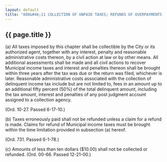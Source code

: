 ---
layout: default 
title: "880&#46;11 COLLECTION OF UNPAID TAXES; REFUNDS OF OVERPAYMENTS."---

{{ page.title }}
----------------

​(a) All taxes imposed by this chapter shall be collectible by the City
or its authorized agent, together with any interest, penalty and
reasonable administrative costs thereon, by a civil action at law or by
other means. All additional assessments shall be made and all civil
actions to recover Municipal income taxes and interest and penalties
thereon shall be brought within three years after the tax was due or the
return was filed, whichever is later. Reasonable administrative costs
associated with the collection of delinquent income tax include but are
not limited to, fees in an amount up to an additional fifty percent
(50%) of the total delinquent amount, including the tax amount, interest
and penalties of any post judgment account assigned to a collection
agency.

(Ord. 10-27. Passed 6-17-10.)

​(b) Taxes erroneously paid shall not be refunded unless a claim for a
refund is made. Claims for refund of Municipal income taxes must be
brought within the time limitation provided in subsection (a) hereof.

(Ord. 731. Passed 6-1-78.)

​(c) Amounts of less than ten dollars (\$10.00) shall not be collected
or refunded. (Ord. 00-66. Passed 12-21-00.)

